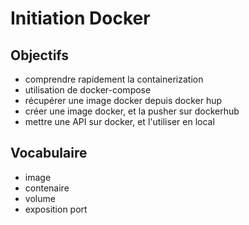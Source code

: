 # Initiation Docker 

## Objectifs
- comprendre rapidement la containerization
- utilisation de docker-compose
- récupérer une image docker depuis docker hup
- créer une image docker, et la pusher sur dockerhub
- mettre une API sur docker, et l'utiliser en local

## Vocabulaire
- image
- contenaire
- volume
- exposition port